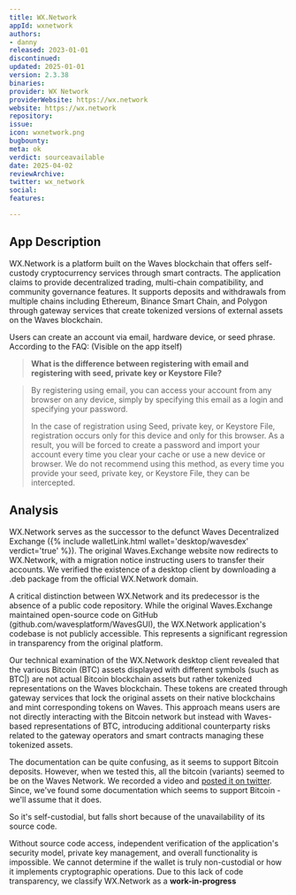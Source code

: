 ```yaml
---
title: WX.Network
appId: wxnetwork
authors:
- danny
released: 2023-01-01
discontinued: 
updated: 2025-01-01
version: 2.3.38
binaries: 
provider: WX Network
providerWebsite: https://wx.network
website: https://wx.network
repository: 
issue: 
icon: wxnetwork.png
bugbounty: 
meta: ok
verdict: sourceavailable
date: 2025-04-02
reviewArchive: 
twitter: wx_network
social: 
features: 

---
```


## App Description

WX.Network is a platform built on the Waves blockchain that offers self-custody cryptocurrency services through smart contracts. The application claims to provide decentralized trading, multi-chain compatibility, and community governance features. It supports deposits and withdrawals from multiple chains including Ethereum, Binance Smart Chain, and Polygon through gateway services that create tokenized versions of external assets on the Waves blockchain.

Users can create an account via email, hardware device, or seed phrase. According to the FAQ: (Visible on the app itself)

> **What is the difference between registering with email and registering with seed, private key or Keystore File?**

> By registering using email, you can access your account from any browser on any device, simply by specifying this email as a login and specifying your password.
>
> In the case of registration using Seed, private key, or Keystore File, registration occurs only for this device and only for this browser. As a result, you will be forced to create a password and import your account every time you clear your cache or use a new device or browser. We do not recommend using this method, as every time you provide your seed, private key, or Keystore File, they can be intercepted.

## Analysis

WX.Network serves as the successor to the defunct Waves Decentralized Exchange ({% include walletLink.html wallet='desktop/wavesdex' verdict='true' %}). The original Waves.Exchange website now redirects to WX.Network, with a migration notice instructing users to transfer their accounts. We verified the existence of a desktop client by downloading a .deb package from the official WX.Network domain.

A critical distinction between WX.Network and its predecessor is the absence of a public code repository. While the original Waves.Exchange maintained open-source code on GitHub (github.com/wavesplatform/WavesGUI), the WX.Network application's codebase is not publicly accessible. This represents a significant regression in transparency from the original platform.

Our technical examination of the WX.Network desktop client revealed that the various Bitcoin (BTC) assets displayed with different symbols (such as BTC|) are not actual Bitcoin blockchain assets but rather tokenized representations on the Waves blockchain. These tokens are created through gateway services that lock the original assets on their native blockchains and mint corresponding tokens on Waves. This approach means users are not directly interacting with the Bitcoin network but instead with Waves-based representations of BTC, introducing additional counterparty risks related to the gateway operators and smart contracts managing these tokenized assets.

The documentation can be quite confusing, as it seems to support Bitcoin deposits. However, when we tested this, all the bitcoin (variants) seemed to be on the Waves Network. We recorded a video and [posted it on twitter](https://x.com/BitcoinWalletz/status/1907388783885951461). Since, we've found some documentation which seems to support Bitcoin - we'll assume that it does. 

So it's self-custodial, but falls short because of the unavailability of its source code.

Without source code access, independent verification of the application's security model, private key management, and overall functionality is impossible. We cannot determine if the wallet is truly non-custodial or how it implements cryptographic operations. Due to this lack of code transparency, we classify WX.Network as a **work-in-progress**
